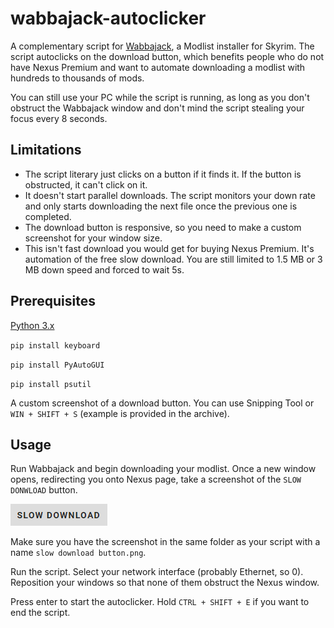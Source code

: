 # wabbajack-autoclicker

A complementary script for [Wabbajack](https://github.com/wabbajack-tools/wabbajack), a Modlist installer for Skyrim. The script autoclicks on the download button, which benefits people who do not have Nexus Premium and want to automate downloading a modlist with hundreds to thousands of mods.

You can still use your PC while the script is running, as long as you don't obstruct the Wabbajack window and don't mind the script stealing your focus every 8 seconds.

## Limitations

- The script literary just clicks on a button if it finds it. If the button is obstructed, it can't click on it.
- It doesn't start parallel  downloads. The script monitors your down rate and only starts downloading the next file once the previous one is completed.
- The download button is responsive, so you need to make a custom screenshot for your window size.
- This isn't fast download you would get for buying Nexus Premium. It's automation of the free slow download. You are still limited to 1.5 MB or 3 MB down speed and forced to wait 5s.

## Prerequisites

[Python 3.x](https://www.python.org/downloads/)

`pip install keyboard`

`pip install PyAutoGUI`

`pip install psutil`

A custom screenshot of a download button. You can use Snipping Tool or `WIN + SHIFT + S` (example is provided in the archive).

## Usage

Run Wabbajack and begin downloading your modlist. Once a new window opens, redirecting you onto Nexus page, take a screenshot of the `SLOW DONWLOAD` button.

![Example of the SLOW DOWNLOAD button](https://github.com/Dalibor-P/wabbajack-autoclicker/blob/6120a7fe5a8f3c8b1fb408b501e092d9977f5593/example%20slow%20download%20button.png)

Make sure you have the screenshot in the same folder as your script with a name `slow download button.png`.

Run the script. Select your network interface (probably Ethernet, so 0). Reposition your windows so that none of them obstruct the Nexus window.

Press enter to start the autoclicker. Hold `CTRL + SHIFT + E` if you want to end the script.
